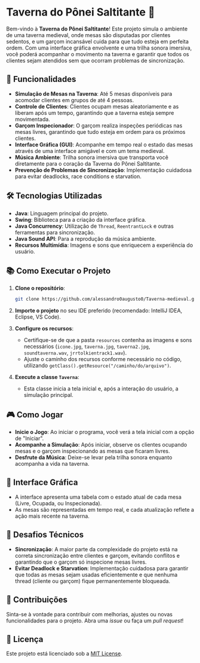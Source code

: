 # Taverna do Pônei Saltitante 🍻

Bem-vindo à **Taverna do Pônei Saltitante**! Este projeto simula o ambiente de uma taverna medieval, onde mesas são disputadas por clientes sedentos, e um garçom incansável cuida para que tudo esteja em perfeita ordem. Com uma interface gráfica envolvente e uma trilha sonora imersiva, você poderá acompanhar o movimento na taverna e garantir que todos os clientes sejam atendidos sem que ocorram problemas de sincronização.

## 🚀 Funcionalidades

- **Simulação de Mesas na Taverna**: Até 5 mesas disponíveis para acomodar clientes em grupos de até 4 pessoas.
- **Controle de Clientes**: Clientes ocupam mesas aleatoriamente e as liberam após um tempo, garantindo que a taverna esteja sempre movimentada.
- **Garçom Inspecionador**: O garçom realiza inspeções periódicas nas mesas livres, garantindo que tudo esteja em ordem para os próximos clientes.
- **Interface Gráfica (GUI)**: Acompanhe em tempo real o estado das mesas através de uma interface amigável e com um tema medieval.
- **Música Ambiente**: Trilha sonora imersiva que transporta você diretamente para o coração da Taverna do Pônei Saltitante.
- **Prevenção de Problemas de Sincronização**: Implementação cuidadosa para evitar deadlocks, race conditions e starvation.

## 🛠️ Tecnologias Utilizadas

- **Java**: Linguagem principal do projeto.
- **Swing**: Biblioteca para a criação da interface gráfica.
- **Java Concurrency**: Utilização de `Thread`, `ReentrantLock` e outras ferramentas para sincronização.
- **Java Sound API**: Para a reprodução da música ambiente.
- **Recursos Multimídia**: Imagens e sons que enriquecem a experiência do usuário.

## 📚 Como Executar o Projeto

1. **Clone o repositório**:
    ```bash
    git clone https://github.com/alessandro0augusto0/Taverna-medieval.git
    ```

2. **Importe o projeto** no seu IDE preferido (recomendado: IntelliJ IDEA, Eclipse, VS Code).

3. **Configure os recursos**:
    - Certifique-se de que a pasta `resources` contenha as imagens e sons necessários (`icone.jpg`, `taverna.jpg`, `taverna2.jpg`, `soundtaverna.wav`, `jrrtolkientrack1.wav`).
    - Ajuste o caminho dos recursos conforme necessário no código, utilizando `getClass().getResource("/caminho/do/arquivo")`.

4. **Execute a classe `Taverna`**:
    - Esta classe inicia a tela inicial e, após a interação do usuário, a simulação principal.

## 🎮 Como Jogar

- **Inicie o Jogo**: Ao iniciar o programa, você verá a tela inicial com a opção de "Iniciar".
- **Acompanhe a Simulação**: Após iniciar, observe os clientes ocupando mesas e o garçom inspecionando as mesas que ficaram livres.
- **Desfrute da Música**: Deixe-se levar pela trilha sonora enquanto acompanha a vida na taverna.

## 🎨 Interface Gráfica

- A interface apresenta uma tabela com o estado atual de cada mesa (Livre, Ocupada, ou Inspecionada).
- As mesas são representadas em tempo real, e cada atualização reflete a ação mais recente na taverna.

## 🧠 Desafios Técnicos

- **Sincronização**: A maior parte da complexidade do projeto está na correta sincronização entre clientes e garçom, evitando conflitos e garantindo que o garçom só inspecione mesas livres.
- **Evitar Deadlock e Starvation**: Implementação cuidadosa para garantir que todas as mesas sejam usadas eficientemente e que nenhuma thread (cliente ou garçom) fique permanentemente bloqueada.

## 👥 Contribuições

Sinta-se à vontade para contribuir com melhorias, ajustes ou novas funcionalidades para o projeto. Abra uma _issue_ ou faça um _pull request_!

## 📜 Licença

Este projeto está licenciado sob a [MIT License](LICENSE).
